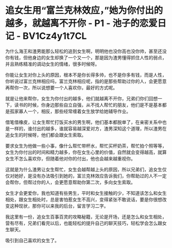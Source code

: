 # 追女生用“富兰克林效应，”她为你付出的越多，就越离不开你 - P1 - 池子的恋爱日记 - BV1Cz4y1t7CL

为什么海王和渣男能那么轻松的追到女生啊，明明他也没你高也没你帅，甚至还没你有钱，但他身边的女生却换了一个又一个，那是因为渣男懂得抓住人性的弱点，并且熟练精准的调动女生的情绪，很多时候呀。

你能让女生对你上头的原因，根本不是你长得多帅，也不是你多有钱，而是人性，你听说过富兰克林相应吗，富兰克林相应呢，指的是那些帮助过你的人，会更愿意再帮你一次，所以说想要一个人喜欢你，最好的方式呢。

就是让他来帮你，女生为你付出的越多，他们就越离不开你，兄弟们你们回想一下，读书的时候，你身边那些自立自强，从不找人帮忙的朋友，他们是不是基本都是孤家寡人一个，相反，那些经常缠着女生放学给她辅导作业。

借笔借橡皮，让女生帮忙打饭买水的男生啊，他们基本都脱单了，在亲密关系中也是一样的，谁付出的越多，谁就容易越深爱对方，渣男深知这个道理，所以渣男在追女生的时候呀，他们都会跟女生索取。

要求女生为他做一些小事，像什么帮忙带杯水，帮忙买杯奶茶，帮忙拍个照等等，女生为你付出的时间和精力越多，你在女生心里的价值，自然就会变得越高，就算女生不怎么喜欢你，但随着他对你的付出，他也会越来越重视你。

这就是为什么渣男让女生帮忙，女生会越帮越上头的原因，所以兄弟们，追女生仅仅对她好，是没有办法吸引到她的，富兰克林效应告诉我们，你帮助过的人不一定会帮你，但帮过你的人，会更愿意帮助你第二次，多向女生索取。

女生才会更爱你，我也知道有些男生，平时和女生接触的少，不知道该怎么和女生相处，跟女生相处时，总是害怕惹女生不高兴，变得紧张不敢说话，要是你很想改变这种现状，那你可以来我的后台，留言学习二字。

我这里有一份，追女生百事百灵的攻略秘籍，无论是开场，还是怎么和女生相处，营有尽有，兄弟们看完以后，也能轻松的提升自己的聊天技巧，轻松学会怎么跟女生聊天。

吸引到自己喜欢的女生了。